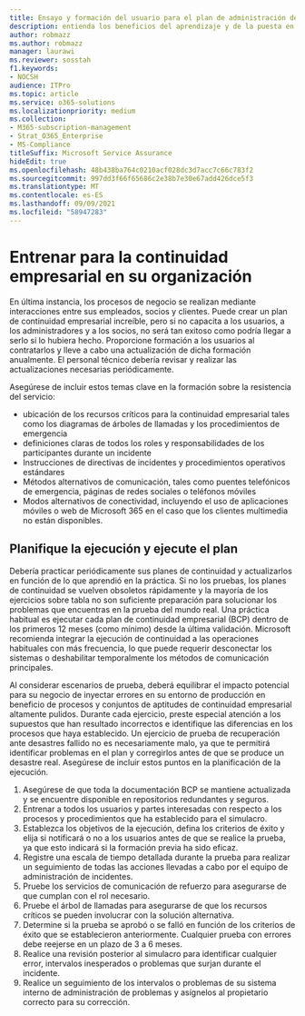 ```yaml
---
title: Ensayo y formación del usuario para el plan de administración de la continuidad empresarial de Enterprise
description: entienda los beneficios del aprendizaje y de la puesta en práctica de forma regular de su plan de continuidad empresarial.
author: robmazz
ms.author: robmazz
manager: laurawi
ms.reviewer: sosstah
f1.keywords:
- NOCSH
audience: ITPro
ms.topic: article
ms.service: o365-solutions
ms.localizationpriority: medium
ms.collection:
- M365-subscription-management
- Strat_O365_Enterprise
- MS-Compliance
titleSuffix: Microsoft Service Assurance
hideEdit: true
ms.openlocfilehash: 48b438ba764c0210acf028dc3d7acc7c66c783f2
ms.sourcegitcommit: 997dd3f66f65686c2e38b7e30e67add426dce5f3
ms.translationtype: MT
ms.contentlocale: es-ES
ms.lasthandoff: 09/09/2021
ms.locfileid: "58947283"
---
```

# <a name="train-for-business-continuity-in-your-organization"></a>Entrenar para la continuidad empresarial en su organización

En última instancia, los procesos de negocio se realizan mediante interacciones entre sus empleados, socios y clientes. Puede crear un plan de continuidad empresarial increíble, pero si no capacita a los usuarios, a los administradores y a los socios, no será tan exitoso como podría llegar a serlo si lo hubiera hecho. Proporcione formación a los usuarios al contratarlos y lleve a cabo una actualización de dicha formación anualmente. El personal técnico debería revisar y realizar las actualizaciones necesarias periódicamente.

Asegúrese de incluir estos temas clave en la formación sobre la resistencia del servicio:

- ubicación de los recursos críticos para la continuidad empresarial tales como los diagramas de árboles de llamadas y los procedimientos de emergencia
- definiciones claras de todos los roles y responsabilidades de los participantes durante un incidente
- Instrucciones de directivas de incidentes y procedimientos operativos estándares
- Métodos alternativos de comunicación, tales como puentes telefónicos de emergencia, páginas de redes sociales o teléfonos móviles
- Modos alternativos de conectividad, incluyendo el uso de aplicaciones móviles o web de Microsoft 365 en el caso que los clientes multimedia no están disponibles.

## <a name="plan-the-exercise-and-exercise-the-plan"></a>Planifique la ejecución y ejecute el plan

Debería practicar periódicamente sus planes de continuidad y actualizarlos en función de lo que aprendió en la práctica. Si no los pruebas, los planes de continuidad se vuelven obsoletos rápidamente y la mayoría de los ejercicios sobre tabla no son suficiente preparación para solucionar los problemas que encuentras en la prueba del mundo real. Una práctica habitual es ejecutar cada plan de continuidad empresarial (BCP) dentro de los primeros 12 meses (como mínimo) desde la última validación. Microsoft recomienda integrar la ejecución de continuidad a las operaciones habituales con más frecuencia, lo que puede requerir desconectar los sistemas o deshabilitar temporalmente los métodos de comunicación principales.  

Al considerar escenarios de prueba, deberá equilibrar el impacto potencial para su negocio de inyectar errores en su entorno de producción en beneficio de procesos y conjuntos de aptitudes de continuidad empresarial altamente pulidos.
Durante cada ejercicio, preste especial atención a los supuestos que han resultado incorrectos e identifique las diferencias en los procesos que haya establecido. Un ejercicio de prueba de recuperación ante desastres fallido no es necesariamente malo, ya que te permitirá identificar problemas en el plan y corregirlos antes de que se produce un desastre real. Asegúrese de incluir estos puntos en la planificación de la ejecución.

1. Asegúrese de que toda la documentación BCP se mantiene actualizada y se encuentre disponible en repositorios redundantes y seguros.
2. Entrenar a todos los usuarios y partes interesadas con respecto a los procesos y procedimientos que ha establecido para el simulacro.
3. Establezca los objetivos de la ejecución, defina los criterios de éxito y elija si notificará o no a los usuarios antes de que se realice la prueba, ya que esto indicará si la formación previa ha sido eficaz.
4. Registre una escala de tiempo detallada durante la prueba para realizar un seguimiento de todas las acciones llevadas a cabo por el equipo de administración de incidentes.
5. Pruebe los servicios de comunicación de refuerzo para asegurarse de que cumplan con el rol necesario.
6. Pruebe el árbol de llamadas para asegurarse de que los recursos críticos se pueden involucrar con la solución alternativa.
7. Determine si la prueba se aprobó o se falló en función de los criterios de éxito que se establecieron anteriormente. Cualquier prueba con errores debe reejerse en un plazo de 3 a 6 meses.
8. Realice una revisión posterior al simulacro para identificar cualquier error, intervalos inesperados o problemas que surjan durante el incidente.
9. Realice un seguimiento de los intervalos o problemas de su sistema interno de administración de problemas y asígnelos al propietario correcto para su corrección.
